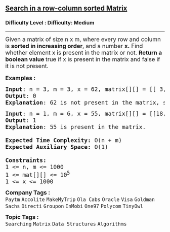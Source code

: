 <h2><a href="https://www.geeksforgeeks.org/problems/search-in-a-matrix-1587115621/1">Search in a row-column sorted Matrix</a></h2><h3>Difficulty Level : Difficulty: Medium</h3><hr><div class="problems_problem_content__Xm_eO"><p><span style="font-size: 18px;">Given a matrix of size&nbsp;n x m, where every row and column is<strong> sorted in increasing order</strong>, and a number <strong>x.</strong> Find whether element x is present in the matrix or not. <strong>R</strong></span><strong style="font-size: 18px;">eturn a boolean value </strong><span style="font-size: 18px;">true&nbsp;if x is present in the matrix and false&nbsp;if it is not present.</span><br style="font-size: 18px;"><br><span style="font-size: 18px;"><strong>Examples :</strong></span></p>
<pre><span style="font-size: 18px;"><strong>Input</strong>: n = 3, m = 3, x = 62, matrix[][] = [[ 3, 30, 38],[36, 43, 60],[40, 51, 69]]
<strong>Output</strong>: 0
<strong>Explanation</strong>: 62 is not present in the matrix, so output is 0.
</span></pre>
<pre><span style="font-size: 18px;"><strong>Input</strong>: n = 1, m = 6, x = 55, matrix[][] = [[18, 21, 27, 38, 55, 67]]
<strong>Output</strong>: 1
<strong>Explanation</strong>: 55 is present in the matrix.</span>
<span style="font-size: 18px;"><br><strong>Expected Time Complexity:</strong> O(n + m)<br><strong>Expected Auxiliary Space:</strong>&nbsp;O(1)<br><br><strong>Constraints:</strong><br>1 &lt;= n, m &lt;= 1000<br>1 &lt;= mat[][] &lt;= 10<sup>5</sup><br>1 &lt;= x &lt;= 1000</span></pre></div><p><span style=font-size:18px><strong>Company Tags : </strong><br><code>Paytm</code>&nbsp;<code>Accolite</code>&nbsp;<code>MakeMyTrip</code>&nbsp;<code>Ola Cabs</code>&nbsp;<code>Oracle</code>&nbsp;<code>Visa</code>&nbsp;<code>Goldman Sachs</code>&nbsp;<code>Directi</code>&nbsp;<code>Groupon</code>&nbsp;<code>InMobi</code>&nbsp;<code>One97</code>&nbsp;<code>Polycom</code>&nbsp;<code>TinyOwl</code>&nbsp;<br><p><span style=font-size:18px><strong>Topic Tags : </strong><br><code>Searching</code>&nbsp;<code>Matrix</code>&nbsp;<code>Data Structures</code>&nbsp;<code>Algorithms</code>&nbsp;